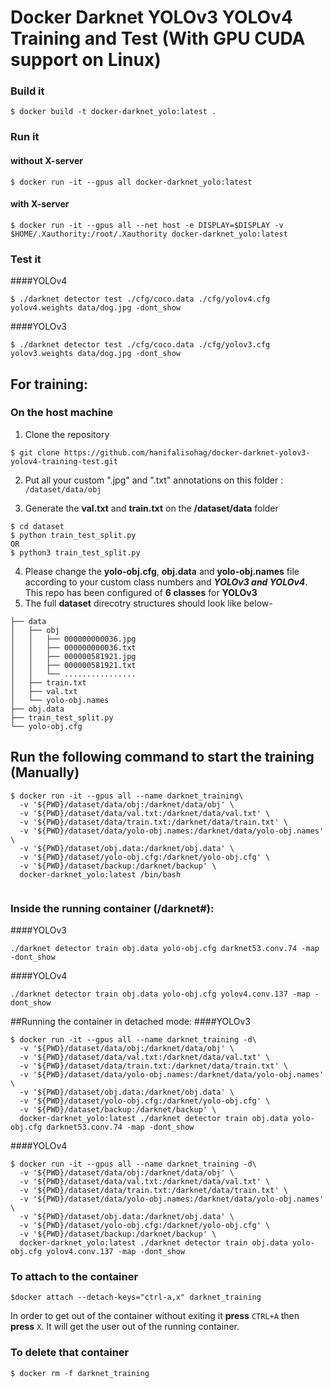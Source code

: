 # Docker Darknet YOLOv3 YOLOv4 Training and Test (With GPU CUDA support on Linux)

### Build it
```
$ docker build -t docker-darknet_yolo:latest .
```

### Run it

#### without X-server
```
$ docker run -it --gpus all docker-darknet_yolo:latest
```
#### with X-server
```
$ docker run -it --gpus all --net host -e DISPLAY=$DISPLAY -v $HOME/.Xauthority:/root/.Xauthority docker-darknet_yolo:latest
```


### Test it
####YOLOv4
```
$ ./darknet detector test ./cfg/coco.data ./cfg/yolov4.cfg yolov4.weights data/dog.jpg -dont_show
```
####YOLOv3
```
$ ./darknet detector test ./cfg/coco.data ./cfg/yolov3.cfg yolov3.weights data/dog.jpg -dont_show
```

## For training:
  
### On the host machine
1. Clone the repository 
```
$ git clone https://github.com/hanifalisohag/docker-darknet-yolov3-yolov4-training-test.git
```
2. Put all your custom ".jpg" and ".txt" annotations on this folder : `/dataset/data/obj`

3. Generate the **val.txt** and **train.txt** on the **/dataset/data** folder 
``` 
$ cd dataset
$ python train_test_split.py
OR
$ python3 train_test_split.py
```
4. Please change the **yolo-obj.cfg**, **obj.data** and **yolo-obj.names** file according to your custom class numbers and ***YOLOv3 and YOLOv4***. This repo has been configured of **6 classes** for **YOLOv3**
5. The full **dataset** direcotry structures should look like below-
```
├── data
│   ├── obj
│   │   ├── 000000000036.jpg
│   │   ├── 000000000036.txt
│   │   ├── 000000581921.jpg
│   │   ├── 000000581921.txt
│   │   └── ................
│   ├── train.txt
│   ├── val.txt
│   └── yolo-obj.names
├── obj.data
├── train_test_split.py
└── yolo-obj.cfg
```
## Run the following command to start the training (Manually)
```
$ docker run -it --gpus all --name darknet_training\
  -v '${PWD}/dataset/data/obj:/darknet/data/obj' \
  -v '${PWD}/dataset/data/val.txt:/darknet/data/val.txt' \
  -v '${PWD}/dataset/data/train.txt:/darknet/data/train.txt' \
  -v '${PWD}/dataset/data/yolo-obj.names:/darknet/data/yolo-obj.names' \
  -v '${PWD}/dataset/obj.data:/darknet/obj.data' \
  -v '${PWD}/dataset/yolo-obj.cfg:/darknet/yolo-obj.cfg' \
  -v '${PWD}/dataset/backup:/darknet/backup' \
  docker-darknet_yolo:latest /bin/bash
  
```  
### Inside the running container (/darknet#):
####YOLOv3
```
./darknet detector train obj.data yolo-obj.cfg darknet53.conv.74 -map -dont_show
```
####YOLOv4
```
./darknet detector train obj.data yolo-obj.cfg yolov4.conv.137 -map -dont_show
```
##Running the container in detached mode:
####YOLOv3
```
$ docker run -it --gpus all --name darknet_training -d\
  -v '${PWD}/dataset/data/obj:/darknet/data/obj' \
  -v '${PWD}/dataset/data/val.txt:/darknet/data/val.txt' \
  -v '${PWD}/dataset/data/train.txt:/darknet/data/train.txt' \
  -v '${PWD}/dataset/data/yolo-obj.names:/darknet/data/yolo-obj.names' \
  -v '${PWD}/dataset/obj.data:/darknet/obj.data' \
  -v '${PWD}/dataset/yolo-obj.cfg:/darknet/yolo-obj.cfg' \
  -v '${PWD}/dataset/backup:/darknet/backup' \
  docker-darknet_yolo:latest ./darknet detector train obj.data yolo-obj.cfg darknet53.conv.74 -map -dont_show
```

####YOLOv4
```
$ docker run -it --gpus all --name darknet_training -d\
  -v '${PWD}/dataset/data/obj:/darknet/data/obj' \
  -v '${PWD}/dataset/data/val.txt:/darknet/data/val.txt' \
  -v '${PWD}/dataset/data/train.txt:/darknet/data/train.txt' \
  -v '${PWD}/dataset/data/yolo-obj.names:/darknet/data/yolo-obj.names' \
  -v '${PWD}/dataset/obj.data:/darknet/obj.data' \
  -v '${PWD}/dataset/yolo-obj.cfg:/darknet/yolo-obj.cfg' \
  -v '${PWD}/dataset/backup:/darknet/backup' \
  docker-darknet_yolo:latest ./darknet detector train obj.data yolo-obj.cfg yolov4.conv.137 -map -dont_show
```

### To attach to the container
```
$docker attach --detach-keys="ctrl-a,x" darknet_training
```
In order to get out of the container without exiting it **press** `CTRL+A` then **press** `X`. It will get the user out of the running container.

### To delete that container 
```
$ docker rm -f darknet_training
```
